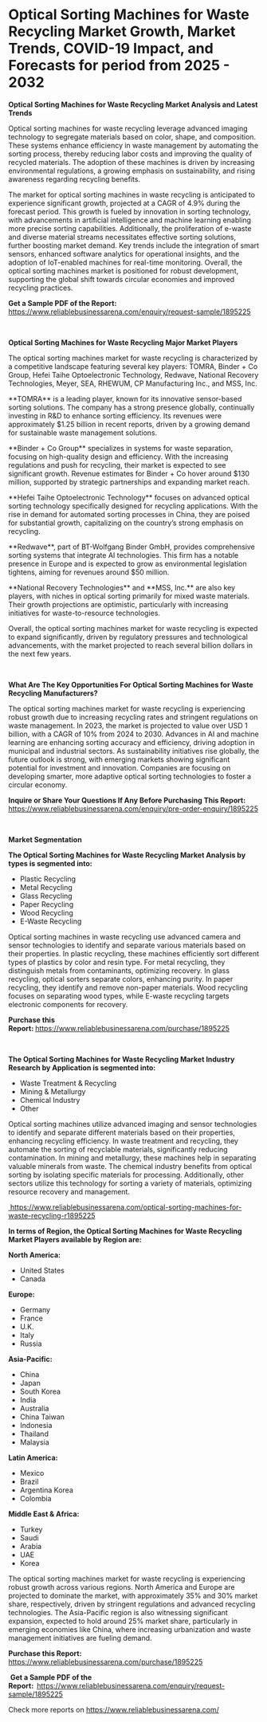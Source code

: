 <p><h1>Optical Sorting Machines for Waste Recycling Market Growth, Market Trends, COVID-19 Impact, and Forecasts for period from 2025 - 2032</h1></p><p><strong>Optical Sorting Machines for Waste Recycling Market Analysis and Latest Trends</strong></p>
<p><p>Optical sorting machines for waste recycling leverage advanced imaging technology to segregate materials based on color, shape, and composition. These systems enhance efficiency in waste management by automating the sorting process, thereby reducing labor costs and improving the quality of recycled materials. The adoption of these machines is driven by increasing environmental regulations, a growing emphasis on sustainability, and rising awareness regarding recycling benefits.</p><p>The market for optical sorting machines in waste recycling is anticipated to experience significant growth, projected at a CAGR of 4.9% during the forecast period. This growth is fueled by innovation in sorting technology, with advancements in artificial intelligence and machine learning enabling more precise sorting capabilities. Additionally, the proliferation of e-waste and diverse material streams necessitates effective sorting solutions, further boosting market demand. Key trends include the integration of smart sensors, enhanced software analytics for operational insights, and the adoption of IoT-enabled machines for real-time monitoring. Overall, the optical sorting machines market is positioned for robust development, supporting the global shift towards circular economies and improved recycling practices.</p></p>
<p><strong>Get a Sample PDF of the Report:&nbsp;</strong> <a href="https://www.reliablebusinessarena.com/enquiry/request-sample/1895225?utm_campaign=1932&utm_medium=2&utm_source=Github&utm_content=ia&utm_term=14012025&utm_id=optical-sorting-machines-for-waste-recycling">https://www.reliablebusinessarena.com/enquiry/request-sample/1895225</a></p>
<p>&nbsp;</p>
<p><strong>Optical Sorting Machines for Waste Recycling Major Market Players</strong></p>
<p><p>The optical sorting machines market for waste recycling is characterized by a competitive landscape featuring several key players: TOMRA, Binder + Co Group, Hefei Taihe Optoelectronic Technology, Redwave, National Recovery Technologies, Meyer, SEA, RHEWUM, CP Manufacturing Inc., and MSS, Inc.</p><p>**TOMRA** is a leading player, known for its innovative sensor-based sorting solutions. The company has a strong presence globally, continually investing in R&D to enhance sorting efficiency. Its revenues were approximately $1.25 billion in recent reports, driven by a growing demand for sustainable waste management solutions.</p><p>**Binder + Co Group** specializes in systems for waste separation, focusing on high-quality design and efficiency. With the increasing regulations and push for recycling, their market is expected to see significant growth. Revenue estimates for Binder + Co hover around $130 million, supported by strategic partnerships and expanding market reach.</p><p>**Hefei Taihe Optoelectronic Technology** focuses on advanced optical sorting technology specifically designed for recycling applications. With the rise in demand for automated sorting processes in China, they are poised for substantial growth, capitalizing on the country’s strong emphasis on recycling.</p><p>**Redwave**, part of BT-Wolfgang Binder GmbH, provides comprehensive sorting systems that integrate AI technologies. This firm has a notable presence in Europe and is expected to grow as environmental legislation tightens, aiming for revenues around $50 million.</p><p>**National Recovery Technologies** and **MSS, Inc.** are also key players, with niches in optical sorting primarily for mixed waste materials. Their growth projections are optimistic, particularly with increasing initiatives for waste-to-resource technologies.</p><p>Overall, the optical sorting machines market for waste recycling is expected to expand significantly, driven by regulatory pressures and technological advancements, with the market projected to reach several billion dollars in the next few years.</p></p>
<p>&nbsp;</p>
<p><strong>What Are The Key Opportunities For Optical Sorting Machines for Waste Recycling Manufacturers?</strong></p>
<p><p>The optical sorting machines market for waste recycling is experiencing robust growth due to increasing recycling rates and stringent regulations on waste management. In 2023, the market is projected to value over USD 1 billion, with a CAGR of 10% from 2024 to 2030. Advances in AI and machine learning are enhancing sorting accuracy and efficiency, driving adoption in municipal and industrial sectors. As sustainability initiatives rise globally, the future outlook is strong, with emerging markets showing significant potential for investment and innovation. Companies are focusing on developing smarter, more adaptive optical sorting technologies to foster a circular economy.</p></p>
<p><strong>Inquire or Share Your Questions If Any Before Purchasing This Report:</strong> <a href="https://www.reliablebusinessarena.com/enquiry/pre-order-enquiry/1895225?utm_campaign=1932&utm_medium=2&utm_source=Github&utm_content=ia&utm_term=14012025&utm_id=optical-sorting-machines-for-waste-recycling">https://www.reliablebusinessarena.com/enquiry/pre-order-enquiry/1895225</a></p>
<p>&nbsp;</p>
<p><strong>Market Segmentation</strong></p>
<p><strong>The Optical Sorting Machines for Waste Recycling Market Analysis by types is segmented into:</strong></p>
<p><ul><li>Plastic Recycling</li><li>Metal Recycling</li><li>Glass Recycling</li><li>Paper Recycling</li><li>Wood Recycling</li><li>E-Waste Recycling</li></ul></p>
<p><p>Optical sorting machines in waste recycling use advanced camera and sensor technologies to identify and separate various materials based on their properties. In plastic recycling, these machines efficiently sort different types of plastics by color and resin type. For metal recycling, they distinguish metals from contaminants, optimizing recovery. In glass recycling, optical sorters separate colors, enhancing purity. In paper recycling, they identify and remove non-paper materials. Wood recycling focuses on separating wood types, while E-waste recycling targets electronic components for recovery.</p></p>
<p><strong>Purchase this Report:&nbsp;</strong><a href="https://www.reliablebusinessarena.com/purchase/1895225?utm_campaign=1932&utm_medium=2&utm_source=Github&utm_content=ia&utm_term=14012025&utm_id=optical-sorting-machines-for-waste-recycling">https://www.reliablebusinessarena.com/purchase/1895225</a></p>
<p>&nbsp;</p>
<p><strong>The Optical Sorting Machines for Waste Recycling Market Industry Research by Application is segmented into:</strong></p>
<p><ul><li>Waste Treatment & Recycling</li><li>Mining & Metallurgy</li><li>Chemical Industry</li><li>Other</li></ul></p>
<p><p>Optical sorting machines utilize advanced imaging and sensor technologies to identify and separate different materials based on their properties, enhancing recycling efficiency. In waste treatment and recycling, they automate the sorting of recyclable materials, significantly reducing contamination. In mining and metallurgy, these machines help in separating valuable minerals from waste. The chemical industry benefits from optical sorting by isolating specific materials for processing. Additionally, other sectors utilize this technology for sorting a variety of materials, optimizing resource recovery and management.</p></p>
<p><a href="https://www.reliablebusinessarena.com/optical-sorting-machines-for-waste-recycling-r1895225?utm_campaign=1932&utm_medium=2&utm_source=Github&utm_content=ia&utm_term=14012025&utm_id=optical-sorting-machines-for-waste-recycling">&nbsp;https://www.reliablebusinessarena.com/optical-sorting-machines-for-waste-recycling-r1895225</a></p>
<p><strong>In terms of Region, the Optical Sorting Machines for Waste Recycling Market Players available by Region are:</strong></p>
<p>
    <p> <strong> North America: </strong>
        <ul>
            <li>United States</li>
            <li>Canada</li>
        </ul>
        </p> 
    <p> <strong> Europe: </strong>
        <ul>
            <li>Germany</li>
            <li>France</li>
            <li>U.K.</li>
            <li>Italy</li>
            <li>Russia</li>
        </ul>
        </p> 
    <p> <strong> Asia-Pacific: </strong>
        <ul>
            <li>China</li>
            <li>Japan</li>
            <li>South Korea</li>
            <li>India</li>
            <li>Australia</li>
            <li>China Taiwan</li>
            <li>Indonesia</li>
            <li>Thailand</li>
            <li>Malaysia</li>
        </ul>
        </p> 
    <p> <strong> Latin America: </strong>
        <ul>
            <li>Mexico</li>
            <li>Brazil</li>
            <li>Argentina Korea</li>
            <li>Colombia</li>
        </ul>
        </p> 
    <p> <strong> Middle East & Africa: </strong>
        <ul>
            <li>Turkey</li>
            <li>Saudi</li>
            <li>Arabia</li>
            <li>UAE</li>
            <li>Korea</li>
        </ul>
    </p>
    </p>
<p><p>The optical sorting machines market for waste recycling is experiencing robust growth across various regions. North America and Europe are projected to dominate the market, with approximately 35% and 30% market share, respectively, driven by stringent regulations and advanced recycling technologies. The Asia-Pacific region is also witnessing significant expansion, expected to hold around 25% market share, particularly in emerging economies like China, where increasing urbanization and waste management initiatives are fueling demand.</p></p>
<p><strong>Purchase this Report: </strong><a href="https://www.reliablebusinessarena.com/purchase/1895225?utm_campaign=1932&utm_medium=2&utm_source=Github&utm_content=ia&utm_term=14012025&utm_id=optical-sorting-machines-for-waste-recycling">https://www.reliablebusinessarena.com/purchase/1895225</a></p>
<p>&nbsp;<strong>Get a Sample PDF of the Report:&nbsp;&nbsp;</strong><a href="https://www.reliablebusinessarena.com/enquiry/request-sample/1895225?utm_campaign=1932&utm_medium=2&utm_source=Github&utm_content=ia&utm_term=14012025&utm_id=optical-sorting-machines-for-waste-recycling">https://www.reliablebusinessarena.com/enquiry/request-sample/1895225</a></p>
<p><strong></strong></p>
<p>Check more reports on <a href="https://www.reliablebusinessarena.com/?utm_campaign=1932&utm_medium=2&utm_source=Github&utm_content=ia&utm_term=14012025&utm_id=optical-sorting-machines-for-waste-recycling">https://www.reliablebusinessarena.com/</a></p>